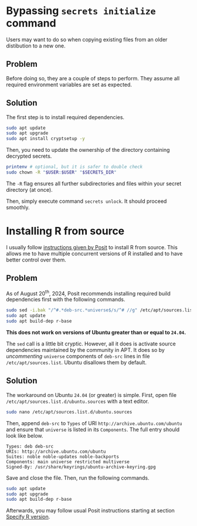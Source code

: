 # Bypassing `secrets initialize` command

Users may want to do so when copying existing files from an older distibution
to a new one.

## Problem

Before doing so, they are a couple of steps to perform. They
assume all required environment variables are set as expected.

## Solution

The first step is to install required dependencies.

```bash
sudo apt update
sudo apt upgrade
sudo apt install cryptsetup -y
```

Then, you need to update the ownership of the directory containing decrypted
secrets.

```bash
printenv # optional, but it is safer to double check
sudo chown -R "$USER:$USER" "$SECRETS_DIR"
```

The `-R` flag ensures all further subdirectories and files within your secret
directory (at once).

Then, simply execute command `secrets unlock`. It should proceed smoothly.

# Installing R from source

I usually follow
[instructions given by Posit](https://docs.posit.co/resources/install-r-source.html)
to install R from source. This allows me to have multiple concurrent versions of
R installed and to have better control over them.

## Problem

As of August 20<sup>th</sup>, 2024, Posit recommends installing required build
dependencies first with the following commands.

```bash
sudo sed -i.bak "/^#.*deb-src.*universe$/s/^# //g" /etc/apt/sources.list
sudo apt update
sudo apt build-dep r-base
```

**This does not work on versions of Ubuntu greater than or equal to `24.04`.**

The `sed` call is a little bit cryptic. However, all it does is activate source
dependencies maintained by the community in APT. It does so by *uncommenting*
`universe` components of `deb-src` lines in file `/etc/apt/sources.list`.
Ubuntu disallows them by default.

## Solution

The workaround on Ubuntu `24.04` (or greater) is simple. First, open file
`/etc/apt/sources.list.d/ubuntu.sources` with a text editor.

```bash
sudo nano /etc/apt/sources.list.d/ubuntu.sources
```

Then, append `deb-src` to `Types` of URI `http://archive.ubuntu.com/ubuntu` and
ensure that `universe` is listed in its `Components`. The full entry should
look like below.

```
Types: deb deb-src
URIs: http://archive.ubuntu.com/ubuntu
Suites: noble noble-updates noble-backports
Components: main universe restricted multiverse
Signed-By: /usr/share/keyrings/ubuntu-archive-keyring.gpg
```

Save and close the file. Then, run the following commands.

```bash
sudo apt update
sudo apt upgrade
sudo apt build-dep r-base
```

Afterwards, you may follow usual Posit instructions starting at section
[Specify R version](https://docs.posit.co/resources/install-r-source.html#specify-r-version).
